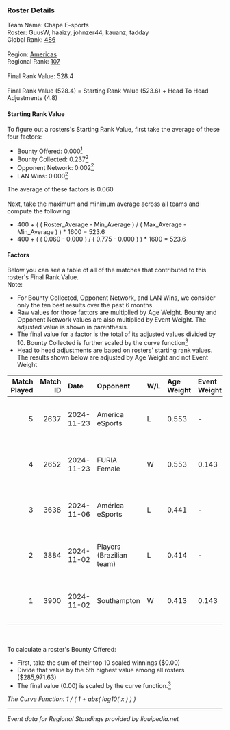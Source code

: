 ### Roster Details<br />
Team Name: Chape E-sports<br />
Roster: GuusW, haaizy, johnzer44, kauanz, tadday<br />
Global Rank: [486](../../standings_global_2025_02_28.md)<br />
<br />
Region: [Americas]( ../../standings_americas_2025_02_28.md)<br />
Regional Rank: [107]( ../../standings_americas_2025_02_28.md)<br />
<br />
Final Rank Value:  528.4<br />
<br />
Final Rank Value (528.4) = Starting Rank Value (523.6) + Head To Head Adjustments (4.8)<br />

#### Starting Rank Value<br />
To figure out a rosters's Starting Rank Value, first take the average of these four factors:<br />
- Bounty Offered: 0.000[<sup>1</sup>](#table2)
- Bounty Collected: 0.237[<sup>2</sup>](#table1)
- Opponent Network: 0.002[<sup>2</sup>](#table1)
- LAN Wins: 0.000[<sup>2</sup>](#table1)

The average of these factors is 0.060<br />
<br />
Next, take the maximum and minimum average across all teams and compute the following:<br />
- 400 + ( ( Roster_Average - Min_Average ) / ( Max_Average - Min_Average ) ) * 1600 = 523.6
- 400 + ( ( 0.060 - 0.000 ) / ( 0.775 - 0.000 ) ) * 1600 = 523.6


#### Factors<br />
Below you can see a table of all of the matches that contributed to this roster's Final Rank Value.<br />
Note:<br />

- For Bounty Collected, Opponent Network, and LAN Wins, we consider only the ten best results over the past 6 months.
- Raw values for those factors are multiplied by Age Weight. Bounty and Opponent Network values are also multiplied by Event Weight. The adjusted value is shown in parenthesis.
- The final value for a factor is the total of its adjusted values divided by 10. Bounty Collected is further scaled by the curve function[<sup>3</sup>](#curveFunction)
- Head to head adjustments are based on rosters' starting rank values. The results shown below are adjusted by Age Weight and not Event Weight
<span id="table1"></span><br />


| Match Played | Match ID | Date       | Opponent                 | W/L | Age Weight | Event Weight | Bounty Collected | Opponent Network | LAN Wins  | H2H Adj. | Roster                                   |
| -: | -: | :- | :- | :- | :- | :- | :- | :- | :- | -: | :- |
|            5 |     2637 | 2024-11-23 | América eSports          | L   | 0.553      | -            | -                | -                | -         |    -7.36 | GuusW, haaizy, johnzer44, kauanz, tadday |
|            4 |     2652 | 2024-11-23 | FURIA Female             | W   | 0.553      | 0.143        | 0.076 (0.006)    | 0.292 (0.023)    | 0 (0.000) |    16.23 | GuusW, haaizy, johnzer44, kauanz, tadday |
|            3 |     3638 | 2024-11-06 | América eSports          | L   | 0.441      | -            | -                | -                | -         |    -5.63 | GuusW, hawk, johnzer44, lkz, tadday      |
|            2 |     3884 | 2024-11-02 | Players (Brazilian team) | L   | 0.414      | -            | -                | -                | -         |    -2.73 | GuusW, hawk, johnzer44, lkz, tadday      |
|            1 |     3900 | 2024-11-02 | Southampton              | W   | 0.413      | 0.143        | 0.000 (0.000)    | 0.032 (0.002)    | 0 (0.000) |     4.31 | GuusW, hawk, johnzer44, lkz, tadday      |

<br />
<span id="table2"></span><br />
To calculate a roster's Bounty Offered:<br />

- First, take the sum of their top 10 scaled winnings ($0.00)
- Divide that value by the 5th highest value among all rosters ($285,971.63)
- The final value (0.00) is scaled by the curve function.[<sup>3</sup>](#curveFunction)

<span id="curveFunction"></span>_The Curve Function: 1 / ( 1 + abs( log10( x ) ) )_<br />

---
_Event data for Regional Standings provided by liquipedia.net_<br />
